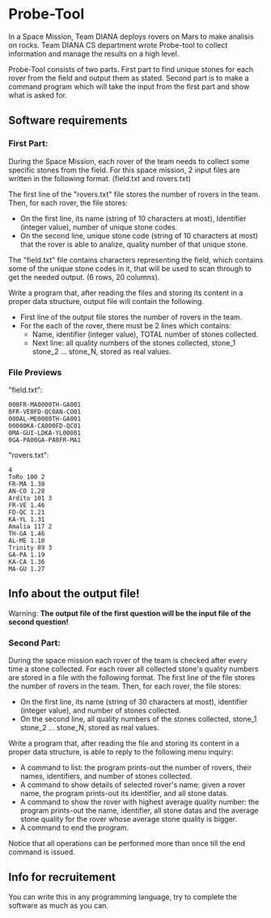 # Probe-Tool

In a Space Mission, Team DIANA deploys rovers on Mars to make analisis on rocks.
Team DIANA CS department wrote Probe-tool to collect information and manage the results on a high level.

Probe-Tool consists of two parts. First part to find unique stones for each rover from the field and output them as stated. Second part is to make a command program which will take the input from the first part and show what is asked for. 


## Software requirements
### First Part:
During the Space Mission, each rover of the team needs to collect some specific stones from the field. For this space mission, 2 input files are written in the following format. (field.txt and rovers.txt)

The first line of the "rovers.txt" file stores the number of rovers in the team.
Then, for each rover, the file stores:
- On the first line, its name (string of 10 characters at most),
Identifier (integer value), number of unique stone codes.
- On the second line, unique stone code (string of 10 characters at most) that the rover is able to analize, quality number of that unique stone. 

The "field.txt" file contains characters representing the field, which contains some of the unique stone codes in it, that will be used to scan through to get the needed output. (6 rows, 20 columns).

Write a program that, after reading the files and storing its content in a proper data structure, output file will contain the following.
- First line of the output file stores the number of rovers in the team.
- For the each of the rover, there must be 2 lines which contains:
	-  Name, identifier (integer value), TOTAL number of stones collected.
	-  Next line: all quality numbers of the stones collected,
  	   stone_1 stone_2 ... stone_N, stored as real values.
	
### File Previews

"field.txt":
```
000FR-MA0000TH-GA001
0FR-VE0FD-QC0AN-CO01
000AL-ME0000TH-GA001
00000KA-CA000FD-QC01
0MA-GUI-LDKA-YL00001
0GA-PA00GA-PA0FR-MA1

```
"rovers.txt":
```
4
ToRo 100 2
FR-MA 1.30
AN-CO 1.28
Ardito 101 3
FR-VE 1.46
FD-QC 1.21
KA-YL 1.31
Amalia 117 2
TH-GA 1.46
AL-ME 1.10
Trinity 89 3
GA-PA 1.19
KA-CA 1.36
MA-GU 1.27

```
## Info about the output file!
Warning: **The output file of the first question will be the input file of the second question!**
### Second Part:
During the space mission each rover of the team
is checked after every time a stone collected.
For each rover all collected stone's quality numbers are stored in a file with the following
format.
The first line of the file stores the number of rovers in the team.
Then, for each rover, the file stores:
- On the first line, its name (string of 30 characters at most),
  identifier (integer value), and number of stones collected.
- On the second line, all quality numbers of the stones collected,
  stone_1 stone_2 ... stone_N, stored as real values.

Write a program that, after reading the file and storing its content
in a proper data structure, is able to reply to the following menu
inquiry:
- A command to list: the program prints-out the number of rovers, their names,
  identifiers, and number of stones collected.
- A command to show details of selected rover's name: given a rover name, the program prints-out
  its identifier, and all stone datas.
- A command to show the rover with highest average quality number: the program prints-out the name, identifier, all stone datas
  and the average stone quality for the rover whose average stone quality is
  bigger.
- A command to end the program.

Notice that all operations can be performed more than once till the
end command is issued.


## Info for recruitement

You can write this in any programming language,
try to complete the software as much as you can.

